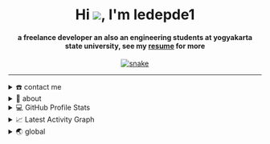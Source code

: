 <div align="center">
<h1 align="center">Hi <img width="35" src="https://github.com/1999ledepde1/1999ledepde1/blob/main/resources/img/waving.gif">, I'm ledepde1</h1>
<h4 align="center">a freelance developer an also an engineering students at yogyakarta state university, see my <a href="https://github.com/1999ledepde1/1999ledepde1/blob/main/assets/doc/ledepde1_resume.pdf" target="_blank">resume</a> for more</h4>
</div>

<div align="center">
  <a href="https://1999ledepde1.github.io/1999ledepde1/">
  <img  src="https://github.com/1999ledepde1/1999ledepde1/blob/main/resources/img/grid-snake.svg"
       alt="snake" /></a>
</div>

-----
<details>
  <summary>☎️ contact me</summary>
<div>
  <samp>
    <h2 align="center">you can reach me by:</h2>
    <p align="center">
      <br/>
      <a href="https://www.linkedin.com/in/ledepde1-budiyanto/" target="blank"><img align="center"
         src="https://img.shields.io/badge/linkedin-%231DA1F2.svg?style=for-the-badge&logo=linkedin&logoColor=white"
         alt="ledepde1" height="30"/></a>
      <a href="https://fb.com/1999ledepde1" target="blank"><img align="center"
         src="https://img.shields.io/badge/facebook-4267B2.svg?style=for-the-badge&logo=facebook&logoColor=white"
         alt="ledepde1" height="30"/></a>
      <a href="mailto:ledepde1.mr.zs@gmail.com" target="blank"><img align="center"
         src="https://img.shields.io/badge/gmail-EA4335.svg?style=for-the-badge&logo=gmail&logoColor=white"
         alt="ledepde1" height="30"/></a>
    </p>
  <p align="center">
      <a href="https://instagram.com/ledepde1_budiyanto" target="blank"><img align="center"
         src="https://img.shields.io/badge/instagram-%23E4405F.svg?style=for-the-badge&logo=Instagram&logoColor=white"
         alt="ledepde1" height="30"/></a>
      <a href="https://wa.me/+6282232529804" target="blank"><img align="center"
         src="https://img.shields.io/badge/whatsapp-4B7F1.svg?style=for-the-badge&logo=whatsapp&logoColor=white"
         alt="ledepde1" height="30"/></a>
      <a href="https://twitter.com/siapa_hayosiapa" target="blank"><img align="center"
         src="https://img.shields.io/badge/twitter-1DA1F2.svg?style=for-the-badge&logo=twitter&logoColor=white"
         alt="ledepde1" height="30"/></a>
      <br>
    </p>
  </samp>
</div>
</details>

<details>
  <summary>🧮 about</summary>
<div>
<samp>
<h2 align="center">About this Account</h2>
 <p align="center">
  <a href="github.com/1999ledepde1" target="blank"><img align="center" 
     src="https://komarev.com/ghpvc/?username=1999ledepde1&style=for-the-badge&label=PROFILE+VIEWS" height="25"
     alt="views count" /></a>
  <a href="https://1999ledepde1.github.io/1999ledepde1/"><img align="center" 
     src="https://img.shields.io/website?down_message=offline&style=for-the-badge&up_message=online&url=https%3A%2F%2F1999ledepde1.github.io%2F1999ledepde1%2F" height="25"
     alt="website" /></a>
  </p>
  <p align="center">
  <a href="https://www.codefactor.io/repository/github/1999ledepde1/1999ledepde1/overview/main"><img align="center"
     src="https://www.codefactor.io/repository/github/1999ledepde1/1999ledepde1/badge/main" height="25"
     alt="CodeFactor" /></a>
  <a href="github.com/1999ledepde1" target="blank"><img align="center" 
     src="https://github.com/1999ledepde1/1999ledepde1/actions/workflows/pages/pages-build-deployment/badge.svg" height="25"
     alt="page built"/></a>
  </p>
 <p align="center">
  <a href="github.com/1999ledepde1" target="blank"><img align="center" 
     src="https://img.shields.io/github/license/1999ledepde1/1999ledepde1?color=purple&style=for-the-badge" height="25"
     alt="lisense" /></a>
  <a href="github.com/1999ledepde1"><img align="center"
     src="https://forthebadge.com/images/badges/works-on-my-machine.svg" height="25"
     alt="work on my machine" /></a>
 </p>
 </samp>
</div>
</details>
  
<details> 
  <summary>💻 GitHub Profile Stats</summary>
  <div>
  <samp>
    <h2 align="center"> Github stats </h2>
      <br/>
    <details open>
  <summary><h3>Languages</h3></summary>
            <p align="center">
        <a href="https://github.com/1999ledepde1/">
          <img src="https://github-readme-stats.vercel.app/api/top-langs/?username=1999ledepde1&langs_count=6&theme=gruvbox&layout=compact&hide_border=true"
          alt="1999ledepde1 :: overall Top Langs " /></a>
      </p>
        <p align="center">
          <a href="https://github.com/1999ledepde1/">
          <img width="45%" src="https://github-profile-summary-cards.vercel.app/api/cards/repos-per-language?username=1999ledepde1&theme=gruvbox&layout=compact&hide_border=true"
          alt="1999ledepde1 :: Top Langs by repo" />
          <img width="45%" src="https://github-profile-summary-cards.vercel.app/api/cards/most-commit-language?username=1999ledepde1&theme=gruvbox&layout=compact&hide_border=true"
          alt="1999ledepde1 :: Top Langs by commit" />
          </a>
        </p>
</details>
    <details open>
  <summary><h3>stasistic</h3></summary>
        <p align="center">
          <a href="https://github.com/1999ledepde1/">
          <img width="49.5%" src="https://github-readme-stats.vercel.app/api?username=1999ledepde1&show_icons=true&theme=gruvbox&hide_border=true" />
          <img width="49.5%" src="https://github-readme-streak-stats.herokuapp.com/?user=1999ledepde1&theme=gruvbox&hide_border=true" />
          </a>
       </p>
     <br>
     </samp>
  </div>    
</details>

<details>
  <summary>📈 Latest Activity Graph</summary>
  <samp>
  <br/>
  <h2 align="center"> latest contribution </h2>
<a href="https://github.com/ashutosh00710/github-readme-activity-graph">
  <img alt="ledepde1's Activity Graph" src="https://activity-graph.herokuapp.com/graph/?username=1999ledepde1&bg_color=000&color=fff&line=00E676&point=fff&hide_border=true" /></a>
<br/>
  </samp>
  </details>
  
<details>
  <summary>🌏 global</summary>
  <br/>
  <details open>
  <summary>👷‍♂️ create your own custom badge</summary>
  <div>
  <samp>
    <h2 align="center">u can try using these website for creating your own custom badge</h2>
    <p align="center">
      <a href="https://forthebadge.com/generator/" target="blank">
        <img src="https://forthebadge.com/images/mark.svg" img align="center" height="50"
        alt="for the badge"/></a>        
      <a href="https://badgen.net/" target="blank">
        <img src="https://badgen.net/static/favicon.png" img align="center" height="50"
        alt="badgen"/></a>
      <a href="https://shields.io/" target="blank">
        <img src="https://raw.githubusercontent.com/badges/shields/master/readme-logo.svg" img align="center" height="50"
        alt="shields.io"/></a>
    </p>
    </samp>
  </div>
</details> 
<details open>
  <summary>😒 random stuff</summary>
<div>
<samp>
<h2 align="center"> just an ascii art of me holding an umbrella </h2>
</samp>
</div>
</details>
<br/>
</details> 

